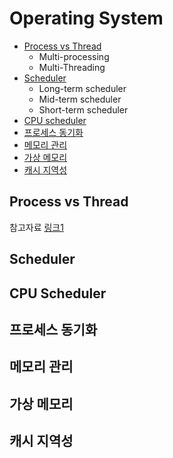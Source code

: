 # Operating System

- [Process vs Thread](#Process-vs-Thread)
  - Multi-processing
  - Multi-Threading
- [Scheduler](#Scheduler)
  - Long-term scheduler
  - Mid-term scheduler
  - Short-term scheduler
- [CPU scheduler](#CPU-scheduler)
- [프로세스 동기화](#프로세스-동기화)
- [메모리 관리](#메모리-관리)
- [가상 메모리](#가상-메모리)
- [캐시 지역성](#캐시-지역성)



## Process vs Thread

참고자료 [링크1](https://magi82.github.io/process-thread/) 





## Scheduler







## CPU Scheduler





## 프로세스 동기화





## 메모리 관리





## 가상 메모리





## 캐시 지역성

